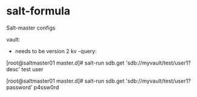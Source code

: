 # salt-formula
Salt-master configs


vault:

- needs to be version 2 kv
-query:

[root@saltmaster01 master.d]# salt-run sdb.get 'sdb://myvault/test/user1?desc'
test user

[root@saltmaster01 master.d]# salt-run sdb.get 'sdb://myvault/test/user1?password'
p4ssw0rd
